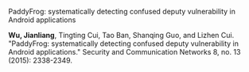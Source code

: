 PaddyFrog: systematically detecting confused deputy vulnerability in Android applications

**Wu, Jianliang**, Tingting Cui, Tao Ban, Shanqing Guo, and Lizhen Cui. "PaddyFrog: systematically detecting confused deputy vulnerability in Android applications." Security and Communication Networks 8, no. 13 (2015): 2338-2349.
